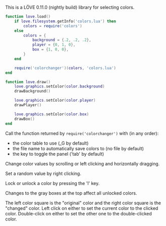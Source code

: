 This is a LÖVE 0.11.0 (nightly build) library for selecting colors.

```lua
function love.load()
    if love.filesystem.getInfo('colors.lua') then
        colors = require('colors')
    else
        colors = {
            background = {.2, .2, .2},
            player = {0, 1, 0},
            box = {1, 0, 0},
        }
    end

    require('colorchanger')(colors, 'colors.lua')
end

function love.draw()
    love.graphics.setColor(color.background)
    drawBackground()

    love.graphics.setColor(color.player)
    drawPlayer()

    love.graphics.setColor(color.box)
    drawBox()
end
```

Call the function returned by `require('colorchanger')` with (in any order):

* the color table to use (\_G by default)
* the file name to automatically save colors to (no file by default)
* the key to toggle the panel ('tab' by default)

Change color values by scrolling or left clicking and horizontally dragging.

Set a random value by right clicking.

Lock or unlock a color by pressing the 'l' key.

Changes to the gray boxes at the top affect all unlocked colors.

The left color square is the "original" color and the right color square is the "changed" color. Left click on either to set the current color to the clicked color. Double-click on either to set the other one to the double-clicked color.
